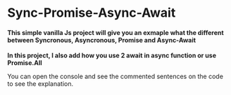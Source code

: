 # Sync-Promise-Async-Await
#### This simple vanilla Js project will give you an exmaple what the different between Syncronous, Asyncronous, Promise and Async-Await

**In this project, I also add how you use 2 await in async function or use Promise.All**

You can open the console and see the commented sentences on the code to see the explanation.
